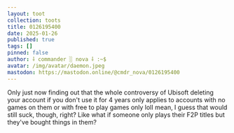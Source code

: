 ```yaml
---
layout: toot
collection: toots
title: 0126195400
date: 2025-01-26
published: true
tags: []
pinned: false
author: ⸸ commander ░ nova ⸸ :~$
avatar: /img/avatar/daemon.jpeg
mastodon: https://mastodon.online/@cmdr_nova/0126195400
---
```


Only just now finding out that the whole controversy of Ubisoft deleting your account if you don't use it for 4 years only applies to accounts with no games on them or with free to play games only lolI mean, I guess that would still suck, though, right? Like what if someone only plays their F2P titles but they've bought things in them?
